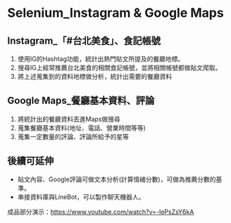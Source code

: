 # Selenium_Instagram & Google Maps

## Instagram_「#台北美食」、食記帳號

1. 使用IG的Hashtag功能，統計出熱門貼文所提及的餐廳地標。
2. 搜尋IG上經常推薦台北美食的相關食記帳號，並將相關帳號都做貼文爬取。
3. 將上述蒐集到的資料地標做分析，統計出需要的餐廳資料

## Google Maps_餐廳基本資料、評論

1. 將統計出的餐廳資料丟進Maps做搜尋
2. 蒐集餐廳基本資料(地址、電話、營業時間等等)
3. 蒐集一定數量的評論、評論所給予的星等

## 後續可延伸

* 貼文內容、Google評論可做文本分析(計算情緒分數)，可做為推薦分數的基準。
* 串接資料庫與LineBot，可以製作聊天機器人。


成品部分演示：https://www.youtube.com/watch?v=-IePsZsY6kA

  
